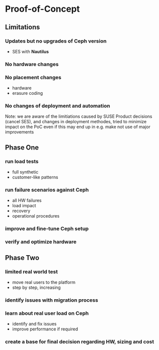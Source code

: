 <!-- .slide: data-state="section-break" id="section-break-7" data-timing="10s" -->
# Proof-of-Concept


<!-- .slide: data-state="normal" id="status-1" data-timing="20s" data-menu-title="PoC" -->
## Limitations

### Updates but no upgrades of Ceph version <!-- .element: class="fragment" data-fragment-index="1" -->
* <!-- .element: class="fragment" data-fragment-index="1" --> SES with <b>Nautilus</b>

### No hardware changes <!-- .element: class="fragment" data-fragment-index="2" -->

### No placement changes <!-- .element: class="fragment" data-fragment-index="3" -->
* hardware <!-- .element: class="fragment" data-fragment-index="3" -->
* erasure coding <!-- .element: class="fragment" data-fragment-index="3" -->

### No changes of deployment and automation <!-- .element: class="fragment" data-fragment-index="4" -->

Note: we are aware of the limitiations caused by SUSE Product decisions (cancel SES), 
      and changes in deployment methodes, tried to minimize impact on the PoC even if this
      may end up in e.g. make not use of major improvements


<!-- .slide: data-state="normal" id="status-2" data-timing="20s" data-menu-title="PoC" -->
## Phase One

### <!-- .element: class="fragment" data-fragment-index="1" --> run load tests
  * <!-- .element: class="fragment" data-fragment-index="1" --> full synthetic
  * <!-- .element: class="fragment" data-fragment-index="1" --> customer-like patterns

### <!-- .element: class="fragment" data-fragment-index="2" --> run failure scenarios against Ceph
  * <!-- .element: class="fragment" data-fragment-index="2" --> all HW failures
  * <!-- .element: class="fragment" data-fragment-index="2" --> load impact
  * <!-- .element: class="fragment" data-fragment-index="2" --> recovery
  * <!-- .element: class="fragment" data-fragment-index="2" --> operational procedures

### <!-- .element: class="fragment" data-fragment-index="3" --> improve and fine-tune Ceph setup

### <!-- .element: class="fragment" data-fragment-index="4" --> verify and optimize hardware


<!-- .slide: data-state="normal" id="status-2" data-timing="20s" data-menu-title="PoC" -->
## Phase Two

### <!-- .element: class="fragment" data-fragment-index="1" --> limited real world test
  * <!-- .element: class="fragment" data-fragment-index="1" --> move real users to the platform
  * <!-- .element: class="fragment" data-fragment-index="1" --> step by step, increasing

### <!-- .element: class="fragment" data-fragment-index="2" --> identify issues with migration process

### <!-- .element: class="fragment" data-fragment-index="3" --> learn about real user load on Ceph
  * <!-- .element: class="fragment" data-fragment-index="3" --> identify and fix issues
  * <!-- .element: class="fragment" data-fragment-index="3" --> improve performance if required

### <!-- .element: class="fragment" data-fragment-index="4" --> create a base for final decision regarding HW, sizing and cost

